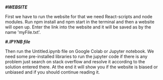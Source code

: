 ***#WEBSITE***

First we have to run the website for that we need React-scripts and node modules. Run npm install and npm start in the terminal 
and then a website will open up. Enter the link into the website and it will be saved as by the name 'myFile.txt'.




***#.IPYNB file***

Then run the Untitled.ipynb file on Google Colab or Jupyter notebook. We need some pre-installed libraries to run the 
jupyter code if there is any problem just search on stack overflow and resolve it according to the solution entered there. 
At the end it will show you if the website is biased or unbiased and if you should continue reading it.
